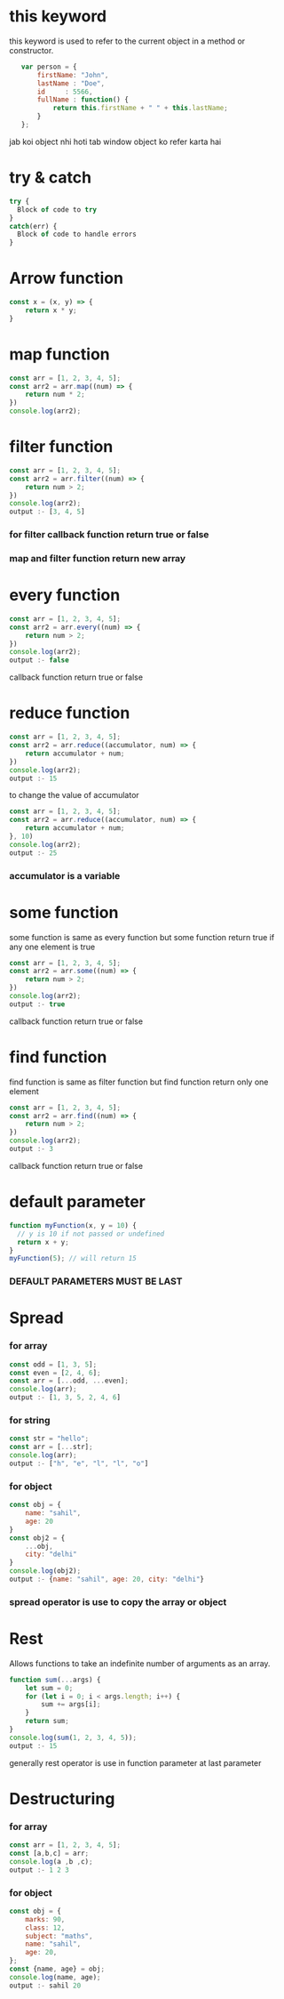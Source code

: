 # this keyword  
this keyword is used to refer to the current object in a method or constructor.
    
 ```javascript
    var person = {
        firstName: "John",
        lastName : "Doe",
        id     : 5566,
        fullName : function() {
            return this.firstName + " " + this.lastName;
        }
    };
```

jab koi object nhi hoti tab window object ko refer karta hai

# try & catch

```javascript
try {
  Block of code to try
}
catch(err) {
  Block of code to handle errors
}
```
# Arrow function

```javascript
const x = (x, y) => {
    return x * y;
}
```

# map function

```javascript
const arr = [1, 2, 3, 4, 5];
const arr2 = arr.map((num) => {
    return num * 2;
})
console.log(arr2);
```

# filter function

```javascript
const arr = [1, 2, 3, 4, 5];
const arr2 = arr.filter((num) => {
    return num > 2;
})
console.log(arr2);
output :- [3, 4, 5]
```
###  for filter callback function return true or false
###  map and filter function return new array 

# every function

```javascript
const arr = [1, 2, 3, 4, 5];
const arr2 = arr.every((num) => {
    return num > 2;
})
console.log(arr2);
output :- false
```
callback function return true or false

# reduce function

```javascript
const arr = [1, 2, 3, 4, 5];
const arr2 = arr.reduce((accumulator, num) => {
    return accumulator + num;
})
console.log(arr2);
output :- 15
```
to change the value of accumulator
```javascript
const arr = [1, 2, 3, 4, 5];
const arr2 = arr.reduce((accumulator, num) => {
    return accumulator + num;
}, 10)
console.log(arr2);
output :- 25
```

###  accumulator is a variable

# some function
some function is same as every function but some function return true if any one element is true

```javascript
const arr = [1, 2, 3, 4, 5];
const arr2 = arr.some((num) => {
    return num > 2;
})
console.log(arr2);
output :- true
```
callback function return true or false

# find function
find function is same as filter function but find function return only one element

```javascript
const arr = [1, 2, 3, 4, 5];
const arr2 = arr.find((num) => {
    return num > 2;
})
console.log(arr2);
output :- 3
```
callback function return true or false

# default parameter

```javascript
function myFunction(x, y = 10) {
  // y is 10 if not passed or undefined
  return x + y;
}
myFunction(5); // will return 15
```
###   DEFAULT PARAMETERS MUST BE LAST


# Spread
### for array
```javascript
const odd = [1, 3, 5];
const even = [2, 4, 6];
const arr = [...odd, ...even];
console.log(arr);
output :- [1, 3, 5, 2, 4, 6]
```
### for string
```javascript
const str = "hello";
const arr = [...str];
console.log(arr);
output :- ["h", "e", "l", "l", "o"]
```
### for object
```javascript
const obj = {
    name: "sahil",
    age: 20
}
const obj2 = {
    ...obj,
    city: "delhi"
}
console.log(obj2);
output :- {name: "sahil", age: 20, city: "delhi"}
```

### spread operator is use to copy the array or object

# Rest
Allows functions to take an indefinite number of arguments as an array.

```javascript
function sum(...args) {
    let sum = 0;
    for (let i = 0; i < args.length; i++) {
        sum += args[i];
    }
    return sum;
}
console.log(sum(1, 2, 3, 4, 5));
output :- 15
```
generally rest operator is use in function parameter 
at last parameter

# Destructuring
### for array
```javascript
const arr = [1, 2, 3, 4, 5];
const [a,b,c] = arr;
console.log(a ,b ,c);
output :- 1 2 3 
```
### for object
```javascript
const obj = {
    marks: 90,
    class: 12,
    subject: "maths",
    name: "sahil",
    age: 20,
};
const {name, age} = obj;
console.log(name, age);
output :- sahil 20


























